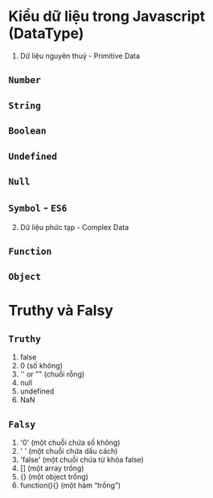 # Kiểu dữ liệu trong Javascript (DataType)

1. Dữ liệu nguyên thuỷ - Primitive Data

## `Number`

## `String`

## `Boolean`

## `Undefined`

## `Null`

## `Symbol` - `ES6`

2. Dữ liệu phức tạp - Complex Data

## `Function`

## `Object`

# Truthy và Falsy

## `Truthy`

1. false
2. 0 (số không)
3. '' or "" (chuỗi rỗng)
4. null
5. undefined
6. NaN

## `Falsy`

1. '0' (một chuỗi chứa số không)
2. ' ' (một chuỗi chứa dấu cách)
3. 'false' (một chuỗi chứa từ khóa false)
4. [] (một array trống)
5. {} (một object trống)
6. function(){} (một hàm “trống”)
